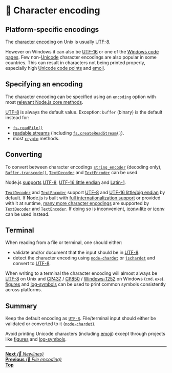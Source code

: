# 📝 Character encoding

## Platform-specific encodings

The [character encoding](https://en.wikipedia.org/wiki/Character_encoding) on
Unix is usually [UTF-8](https://en.wikipedia.org/wiki/UTF-8).

However on Windows it can also be [UTF-16](https://en.wikipedia.org/wiki/UTF-16)
or one of the
[Windows code pages](https://en.wikipedia.org/wiki/Windows_code_page). Few
non-[Unicode](https://unicode.org/) character encodings are also popular in some
countries. This can result in characters not being printed properly, especially
high
[Unicode code points](https://en.wikipedia.org/wiki/Unicode#Code_point_planes_and_blocks)
and [emoji](https://en.wikipedia.org/wiki/Emoji).

## Specifying an encoding

The character encoding can be specified using an `encoding` option with most
[relevant Node.js core methods](https://nodejs.org/api/fs.html#fs_fs_writefile_file_data_options_callback).

[UTF-8](https://en.wikipedia.org/wiki/UTF-8) is always the default value.
Exception: `buffer` (binary) is the default instead for:

- [`fs.readFile()`](https://nodejs.org/api/fs.html#fs_fs_readfile_path_options_callback)
- [readable streams](https://nodejs.org/api/stream.html#stream_readable_streams)
  (including
  [`fs.createReadStream()`](https://nodejs.org/api/fs.html#fs_fs_createreadstream_path_options)).
- most [`crypto`](https://nodejs.org/api/crypto.html) methods.

## Converting

To convert between character encodings
[`string_encoder`](https://nodejs.org/api/string_decoder.html) (decoding only),
[`Buffer.transcode()`](https://nodejs.org/api/buffer.html#buffer_buffer_transcode_source_fromenc_toenc),
[`TextDecoder`](https://nodejs.org/api/util.html#util_class_util_textdecoder)
and
[`TextEncoder`](https://nodejs.org/api/util.html#util_class_util_textencoder)
can be used.

Node.js
[supports](https://nodejs.org/api/buffer.html#buffer_buffers_and_character_encodings)
[UTF-8](https://en.wikipedia.org/wiki/UTF-8),
[UTF-16 little endian](https://en.wikipedia.org/wiki/UTF-16) and
[Latin-1](https://en.wikipedia.org/wiki/ISO/IEC_8859-1).

[`TextDecoder`](https://nodejs.org/api/util.html#util_class_util_textdecoder)
and
[`TextEncoder`](https://nodejs.org/api/util.html#util_class_util_textencoder)
support [UTF-8](https://en.wikipedia.org/wiki/UTF-8) and
[UTF-16 little/big endian](https://en.wikipedia.org/wiki/UTF-16) by default. If
Node.js is built with
[full internationalization support](https://nodejs.org/api/intl.html#intl_internationalization_support)
or provided with it at runtime,
[many more character encodings](https://nodejs.org/api/util.html#util_encodings_requiring_full_icu_data)
are supported by
[`TextDecoder`](https://nodejs.org/api/util.html#util_class_util_textdecoder)
and
[`TextEncoder`](https://nodejs.org/api/util.html#util_class_util_textencoder).
If doing so is inconvenient,
[iconv-lite](https://github.com/ashtuchkin/iconv-lite) or
[iconv](https://github.com/bnoordhuis/node-iconv) can be used instead.

## Terminal

When reading from a file or terminal, one should either:

- validate and/or document that the input should be in
  [UTF-8](https://en.wikipedia.org/wiki/UTF-8).
- detect the character encoding using
  [`node-chardet`](https://github.com/runk/node-chardet) or
  [`jschardet`](https://github.com/aadsm/jschardet) and convert to
  [UTF-8](https://en.wikipedia.org/wiki/UTF-8).

When writing to a terminal the character encoding will almost always be
[UTF-8](https://en.wikipedia.org/wiki/UTF-8) on Unix and
[CP437](https://en.wikipedia.org/wiki/Code_page_437) /
[CP850](https://en.wikipedia.org/wiki/Code_page_850) /
[Windows-1252](https://en.wikipedia.org/wiki/Windows-1252) on Windows
(`cmd.exe`). [figures](https://github.com/sindresorhus/figures) and
[log-symbols](https://github.com/sindresorhus/log-symbols) can be used to print
common symbols consistently across platforms.

## Summary

Keep the default encoding as [`UTF-8`](https://en.wikipedia.org/wiki/UTF-8).
File/terminal input should either be validated or converted to it
([`node-chardet`](https://github.com/runk/node-chardet)).

Avoid printing Unicode characters (including
[emoji](https://en.wikipedia.org/wiki/Emoji)) except through projects like
[figures](https://github.com/sindresorhus/figures) and
[log-symbols](https://github.com/sindresorhus/log-symbols).

<hr>

[**Next** _(📝 Newlines)_](newlines.md)<br>
[**Previous** _(📝 File encoding)_](README.md)<br> [**Top**](README.md)<br>
